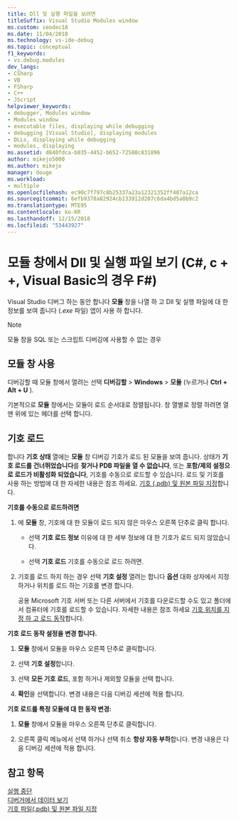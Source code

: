 ```yaml
---
title: Dll 및 실행 파일을 보려면
titleSuffix: Visual Studio Modules window
ms.custom: seodec18
ms.date: 11/04/2018
ms.technology: vs-ide-debug
ms.topic: conceptual
f1_keywords:
- vs.debug.modules
dev_langs:
- CSharp
- VB
- FSharp
- C++
- JScript
helpviewer_keywords:
- debugger, Modules window
- Modules window
- executable files, displaying while debugging
- debugging [Visual Studio], displaying modules
- DLLs, displaying while debugging
- modules, displaying
ms.assetid: d840fdca-b035-4452-b652-72580c831896
author: mikejo5000
ms.author: mikejo
manager: douge
ms.workload:
- multiple
ms.openlocfilehash: ec90c7f797c8b25337a23a12321352ff487a12ca
ms.sourcegitcommit: 6efb9378a82924cb133912d207c6da4bd5a0b9c2
ms.translationtype: MTE95
ms.contentlocale: ko-KR
ms.lasthandoff: 12/15/2018
ms.locfileid: "53443927"
---
```

# <a name="view-dlls-and-executables-in-the-modules-window-c-c-visual-basic-f"></a>모듈 창에서 Dll 및 실행 파일 보기 (C#, c + +, Visual Basic의 경우 F#)
 
Visual Studio 디버그 하는 동안 합니다 **모듈** 창을 나열 하 고 Dll 및 실행 파일에 대 한 정보를 보여 줍니다 (*.exe* 파일) 앱이 사용 하 합니다. 

> [!NOTE]
> 모듈 창을 SQL 또는 스크립트 디버깅에 사용할 수 없는 경우 
  
## <a name="use-the-modules-window"></a>모듈 창 사용

디버깅할 때 모듈 창에서 열려는 선택 **디버깅할** > **Windows** > **모듈** (누르거나 **Ctrl + Alt + U** ). 
  
기본적으로 **모듈** 창에서는 모듈이 로드 순서대로 정렬됩니다. 창 열별로 정렬 하려면 열 맨 위에 있는 헤더를 선택 합니다.  
  
## <a name="load-symbols"></a>기호 로드  

합니다 **기호 상태** 열에는 **모듈** 창 디버깅 기호가 로드 된 모듈을 보여 줍니다. 상태가 **기호 로드를 건너뛰었습니다**를 **찾거나 PDB 파일을 열 수 없습니다**, 또는 **포함/제외 설정으로 로드가 비활성화 되었습니다**, 기호를 수동으로 로드할 수 있습니다. 로드 및 기호를 사용 하는 방법에 대 한 자세한 내용은 참조 하세요. [기호 (.pdb) 및 원본 파일 지정](../debugger/specify-symbol-dot-pdb-and-source-files-in-the-visual-studio-debugger.md)합니다.

**기호를 수동으로 로드하려면**  

1. 에 **모듈** 창, 기호에 대 한 모듈이 로드 되지 않은 마우스 오른쪽 단추로 클릭 합니다. 
   
   - 선택 **기호 로드 정보** 이유에 대 한 세부 정보에 대 한 기호가 로드 되지 않았습니다. 
   
   - 선택 **기호 로드** 기호를 수동으로 로드 하려면.  
   
1. 기호를 로드 하지 하는 경우 선택 **기호 설정** 열려는 합니다 **옵션** 대화 상자에서 지정 하거나 위치를 로드 하는 기호를 변경 합니다. 
   
   공용 Microsoft 기호 서버 또는 다른 서버에서 기호를 다운로드할 수도 있고 폴더에서 컴퓨터에 기호를 로드할 수 있습니다. 자세한 내용은 참조 하세요 [기호 위치를 지정 하 고 로드 동작](../debugger/specify-symbol-dot-pdb-and-source-files-in-the-visual-studio-debugger.md#BKMK_Specify_symbol_locations_and_loading_behavior)합니다.   

**기호 로드 동작 설정을 변경 합니다.**  

1. **모듈** 창에서 모듈을 마우스 오른쪽 단추로 클릭합니다.  
   
1. 선택 **기호 설정**합니다.  
  
1. 선택 **모든 기호 로드**, 포함 하거나 제외할 모듈을 선택 합니다.  
  
1. **확인**을 선택합니다. 변경 내용은 다음 디버깅 세션에 적용 합니다.  
  
**기호 로드를 특정 모듈에 대 한 동작 변경:**  

1.  **모듈** 창에서 모듈을 마우스 오른쪽 단추로 클릭합니다.  

1.  오른쪽 클릭 메뉴에서 선택 하거나 선택 취소 **항상 자동 부하**합니다. 변경 내용은 다음 디버깅 세션에 적용 합니다.  
  
## <a name="see-also"></a>참고 항목  
 [실행 중단](/previous-versions/visualstudio/visual-studio-2010/7z9se2d8(v=vs.100))   
 [디버거에서 데이터 보기](../debugger/viewing-data-in-the-debugger.md)   
 [기호 파일(.pdb) 및 원본 파일 지정](../debugger/specify-symbol-dot-pdb-and-source-files-in-the-visual-studio-debugger.md)